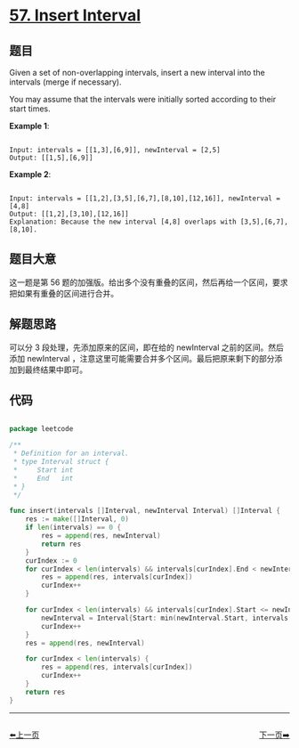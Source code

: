 # [57. Insert Interval](https://leetcode.com/problems/insert-interval/)

## 题目

Given a set of non-overlapping intervals, insert a new interval into the intervals (merge if necessary).

You may assume that the intervals were initially sorted according to their start times.

**Example 1**:  

```

Input: intervals = [[1,3],[6,9]], newInterval = [2,5]
Output: [[1,5],[6,9]]

```

**Example 2**:  

```

Input: intervals = [[1,2],[3,5],[6,7],[8,10],[12,16]], newInterval = [4,8]
Output: [[1,2],[3,10],[12,16]]
Explanation: Because the new interval [4,8] overlaps with [3,5],[6,7],[8,10].

```

## 题目大意

这一题是第 56 题的加强版。给出多个没有重叠的区间，然后再给一个区间，要求把如果有重叠的区间进行合并。

## 解题思路

可以分 3 段处理，先添加原来的区间，即在给的 newInterval 之前的区间。然后添加 newInterval ，注意这里可能需要合并多个区间。最后把原来剩下的部分添加到最终结果中即可。

## 代码

```go

package leetcode

/**
 * Definition for an interval.
 * type Interval struct {
 *	   Start int
 *	   End   int
 * }
 */

func insert(intervals []Interval, newInterval Interval) []Interval {
	res := make([]Interval, 0)
	if len(intervals) == 0 {
		res = append(res, newInterval)
		return res
	}
	curIndex := 0
	for curIndex < len(intervals) && intervals[curIndex].End < newInterval.Start {
		res = append(res, intervals[curIndex])
		curIndex++
	}

	for curIndex < len(intervals) && intervals[curIndex].Start <= newInterval.End {
		newInterval = Interval{Start: min(newInterval.Start, intervals[curIndex].Start), End: max(newInterval.End, intervals[curIndex].End)}
		curIndex++
	}
	res = append(res, newInterval)

	for curIndex < len(intervals) {
		res = append(res, intervals[curIndex])
		curIndex++
	}
	return res
}

```


----------------------------------------------
<div style="display: flex;justify-content: space-between;align-items: center;">
<p><a href="https://books.halfrost.com/leetcode/ChapterFour/0001~0099/0056.Merge-Intervals/">⬅️上一页</a></p>
<p><a href="https://books.halfrost.com/leetcode/ChapterFour/0001~0099/0059.Spiral-Matrix-II/">下一页➡️</a></p>
</div>
